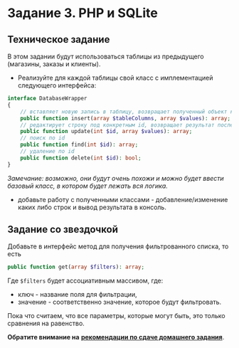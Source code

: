 # Задание 3. PHP и SQLite

## Техническое задание
В этом задании будут использоваться таблицы из предыдущего (магазины, заказы и клиенты).

* Реализуйте для каждой таблицы свой класс с имплементацией следующего интерфейса:
```php
interface DatabaseWrapper
{
    // вставляет новую запись в таблицу, возвращает полученный объект как массив
    public function insert(array $tableColumns, array $values): array;
    // редактирует строку под конкретным id, возвращает результат после изменения
    public function update(int $id, array $values): array;
    // поиск по id
    public function find(int $id): array;
    // удаление по id
    public function delete(int $id): bool;
}
```

*Замечание: возможно, они будут очень похожи и можно будет ввести базовый класс, в котором будет лежать вся логика.*

* добавьте работу с полученными классами - добавление/изменение каких либо строк и вывод результата в консоль.

## Задание со звездочкой
Добавьте в интерфейс метод для получения фильтрованного списка, то есть

```php
public function get(array $filters): array;
```

Где `$filters` будет ассоциативным массивом, где:
* ключ - название поля для фильтрации,
* значение - соответственно значение, которое будут фильтровать.

Пока что считаем, что все параметры, которые могут быть, это только сравнения на равенство.

**Обратите внимание на** [**рекомендации по сдаче домашнего задания**](../homework.md). 